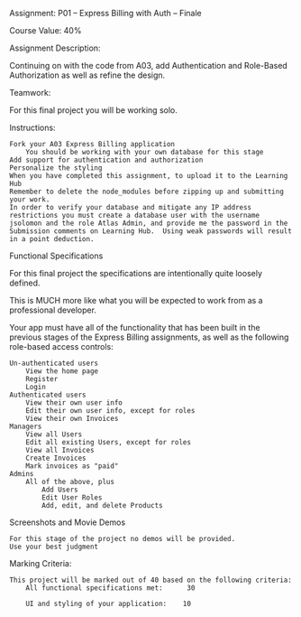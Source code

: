 Assignment:  P01 – Express Billing with Auth – Finale

Course Value:  40%

Assignment Description:

Continuing on with the code from A03, add Authentication and Role-Based Authorization as well as refine the design.

Teamwork:

For this final project you will be working solo.

Instructions:

    Fork your A03 Express Billing application
        You should be working with your own database for this stage
    Add support for authentication and authorization
    Personalize the styling
    When you have completed this assignment, to upload it to the Learning Hub
    Remember to delete the node_modules before zipping up and submitting your work.
    In order to verify your database and mitigate any IP address restrictions you must create a database user with the username jsolomon and the role Atlas Admin, and provide me the password in the Submission comments on Learning Hub.  Using weak passwords will result in a point deduction.

 

Functional Specifications 

For this final project the specifications are intentionally quite loosely defined. 

This is MUCH more like what you will be expected to work from as a professional developer.

Your app must have all of the functionality that has been built in the previous stages of the Express Billing assignments, as well as the following role-based access controls:

    Un-authenticated users
        View the home page
        Register
        Login 
    Authenticated users 
        View their own user info
        Edit their own user info, except for roles
        View their own Invoices
    Managers 
        View all Users
        Edit all existing Users, except for roles
        View all Invoices
        Create Invoices
        Mark invoices as "paid"
    Admins
        All of the above, plus
            Add Users
            Edit User Roles
            Add, edit, and delete Products

 

Screenshots and Movie Demos

    For this stage of the project no demos will be provided.  
    Use your best judgment

Marking Criteria:

    This project will be marked out of 40 based on the following criteria:
        All functional specifications met:      30

        UI and styling of your application:    10
